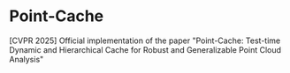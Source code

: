 # Point-Cache
[CVPR 2025] Official implementation of the paper "Point-Cache: Test-time Dynamic and Hierarchical Cache for Robust and Generalizable Point Cloud Analysis"
